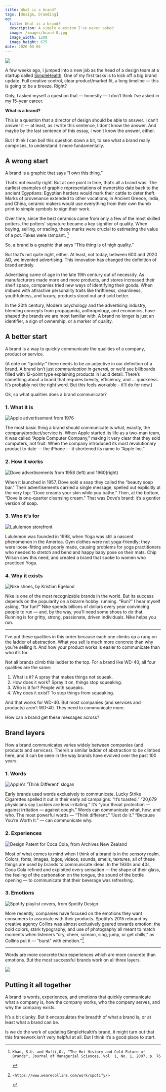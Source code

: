 ```yaml
---
title: What is a brand?
tags: [design, branding]
og:
  title: What is a brand?
  description: A simple question I've never asked
  image: /images/brand-0.jpg
  image_width: 1200 
  image_height: 675
date: 2020-03-04
---
```


![](/images/brand-0.jpg)

A few weeks ago, I jumped into a new job as the head of a design team at a startup called [SimpleHealth](https://www.simplehealth.com/). One of my first tasks is to kick off a big brand update. Full creative control, clear product/market fit, a long timeline — this is going to be a breeze. Right?

Only, I asked myself a question that — honestly — I don’t think I’ve asked in my 15-year career. 

**What is a brand?**

This is a question that a director of design should be able to answer. I can’t answer it — at least, as I write this sentence, I don’t know the answer. And maybe by the last sentence of this essay, I won’t know the answer, either.

But I think I can boil this question down a bit, to see what a brand really comprises, to understand it more fundamentally.

## A wrong start

A brand is a graphic that says “I own this thing.”

That’s not exactly right. But at one point in time, that’s all a brand was. The earliest examples of graphic representations of ownership date back to the ancient Egyptians: Egyptian herders would mark their cattle to deter theft. Marks of provenance extended to other vocations; in Ancient Greece, India, and China, ceramic makers would use everything from their own thumb print to simple symbols to sign their work.

Over time, since the best ceramics came from only a few of the most skilled potters, the potters’ signature became a key signifier of quality. When buying, selling, or trading, these marks were crucial to estimating the value of a pot. Fakes were rampant. [^1]

So, a brand is a graphic that says “This thing is of high quality.”

But that’s not quite right, either. At least, not today, between 600 and 2020 AD, we invented advertising. This innovation has changed the definition of brand entirely.

Advertising came of age in the late 19th century out of necessity. As manufacturers made more and more products, and stores increased their shelf space, companies tried new ways of identifying their goods. When imbued with attractive personality traits like thriftiness, cleanliness, youthfulness, and luxury, products stood out and sold better.

In the 20th century, Modern psychology and the advertising industry, blending concepts from propaganda, anthropology, and economics, have shaped the brands we are most familiar with. A brand no longer is just an identifier, a sign of ownership, or a marker of quality.

## A better start

A brand is a way to quickly communicate the qualities of a company, product or service.

(A note on “quickly:” there needs to be an adjective in our definition of a brand. A brand isn’t just _communication in general,_ or we’d see billboards filled with 12-point type explaining products in lucid detail. There’s something about a brand that requires brevity, efficiency, and … quickness. It’s probably not the right word. But this feels workable - it’ll do for now.)

Ok, so what qualities does a brand communicate?

### 1. What it is

![Apple advertisement from 1976](/images/brand-3.jpg)

The most basic thing a brand should communicate is what, exactly, the company/product/service is. When Apple started its life as a two-man team, it was called “Apple Computer Company,” making it very clear that they sold computers, not fruit. When the company introduced its most revolutionary product to date — the iPhone — it shortened its name to “Apple Inc.”

### 2. How it works

![Dove advertisements from 1958 (left) and 1960(right)](/images/brand-2.jpg)

When it launched in 1957, Dove sold a soap they called the “beauty soap bar.” Their advertisements carried a single message, spelled out explicitly at the very top: “Dove creams your skin while you bathe.” Then, at the bottom, “Dove is one-quarter cleansing cream.” That was Dove’s brand: it’s a gentler version of soap.

### 3. Who it’s for

![Lululemon storefront](/images/brand-4.jpg)

Lululemon was founded in 1998, when Yoga was still a nascent phenomenon in the America. Gym clothes were not yoga-friendly; they were loose-fitting and poorly made, causing problems for yoga practitioners who needed to stretch and bend and happy baby pose on their mats. Chip Wilson saw this need, and created a brand that spoke to women who practiced Yoga.

### 4. Why it exists

![Nike shoes, by [Kristian Egelund](https://unsplash.com/@kristianegelund?utm_source=unsplash&utm_medium=referral&utm_content=creditCopyText)](/images/brand-5.jpg)

Nike is one of the most recognizable brands in the world. But its success depends on the popularity on a bizarre hobby: running. “Run?” I hear myself asking, “for fun?” Nike spends billions of dollars every year convincing people to run — and, by the way, you’ll need some shoes to do that. Running is for gritty, strong, passionate, driven individuals. Nike helps you run.

---

I’ve put these qualities in this order because each one climbs up a rung on the ladder of abstraction. What you sell is much more concrete than why you’re selling it. And how your product works is easier to communicate than who it’s for.

Not all brands climb this ladder to the top. For a brand like WD-40, all four qualities are the same:

1. What is it? A spray that makes things not squeak.
2. How does it work? Spray it on, things stop squeaking.
3. Who is it for? People with squeaks.
4. Why does it exist? To stop things from squeaking.

And that works for WD-40. But most companies (and services and products) aren’t WD-40. They need to communicate more.

How can a brand get these messages across?

## Brand layers

How a brand communicates varies widely between companies (and products and services). There’s a similar ladder of abstraction to be climbed here, and it can be seen in the way brands have evolved over the past 100 years.

### 1. Words

![Apple's 'Think Different' slogan](/images/brand-6.jpg)

Early brands used words exclusively to communicate. Lucky Strike Cigarettes spelled it out in their early ad campaigns: “It’s toasted.” “20,679 physicians say Luckies are less irritating.” It’s “your throat protection — against irritation — against cough.” Words can communicate what, how, and who. The most powerful words — “Think different.” “Just do it.” “Because You're Worth It.” — can communicate why.

### 2. Experiences

![Design Patent for Coca Cola, from Archives New Zealand](/images/brand-7.jpg)

Most of what comes to mind when I think of a brand is in the sensory realm. Colors, fonts, images, logos, videos, sounds, smells, textures, all of these things are used by brands to communicate ideas. In the 1930s and 40s, Coca Cola refined and exploited every sensation — the shape of their glass, the feeling of the carbonation on the tongue, the sound of the bottle opening —  to communicate that their beverage was refreshing.

### 3. Emotions

![Spotify playlist covers, from [Spotify Design](https://spotify.design/articles/2020-02-20/designing-for-belonging-why-image-localization-matters/)](/images/brand-8.jpg)

More recently, companies have focused on the emotions they want consumers to associate with their products. Spotify’s 2015 rebrand by creative agency Collins was almost exclusively geared towards emotion: the bold colors, stark typography, and use of photography all meant to match moments when listeners “cry, cheer, scream, sing, jump, or get chills," as Collins put it — “burst” with emotion.”[^2]

---

Words are more concrete than experiences which are more concrete than emotions. But the most successful brands work on all three layers.
 
![](/images/brand-1.jpg)

## Putting it all together

A brand is words, experiences, and emotions that quickly communicate what a company is, how the company works, who the company serves, and why the company exists. 

It’s a bit clunky. But it encapsulates the breadth of what a brand is, or at least what a brand can be.

Is we do the work of updating SimpleHealth’s brand, it might turn out that this framework isn’t very helpful at all. But I think it’s a good place to start.

[^1]:	 Khan, S.U. and Mufti,O., "The Hot History and Cold Future of Brands", Journal of Managerial Sciences, Vol. 1, No. 1, 2007, p. 76

[^2]:    <https://www.wearecollins.com/work/spotify/>